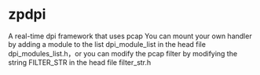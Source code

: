 # zpdpi
A real-time dpi framework that uses pcap
You can mount your own handler by adding a module to the list dpi_module_list in the head file dpi_modules_list.h，or you can modify the pcap filter by modifying the string FILTER_STR in the head file filter_str.h  
